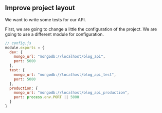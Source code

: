 ## Improve project layout

We want to write some tests for our API.

First, we are going to change a little the configuration of the project.
We are going to use a different module for configuration.

```javascript
// config.js
module.exports = {
  dev: {
    mongo_url: "mongodb://localhost/blog_api",
    port: 5000
  },
  test: {
    mongo_url: "mongodb://localhost/blog_api_test",
    port: 5000
  },
  production: {
    mongo_url: "mongodb://localhost/blog_api_production",
    port: process.env.PORT || 5000
  }
}
```

